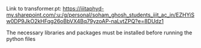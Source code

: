 Link to transformer.pt: https://iiitaphyd-my.sharepoint.com/:u:/g/personal/soham_ghosh_students_iiit_ac_in/EZHYiSw0DP9JkO2kHFqg26oBbVX4Bq79yzoAP-naLvtZPQ?e=8DUdz1

The necessary libraries and packages must be installed before running the python files